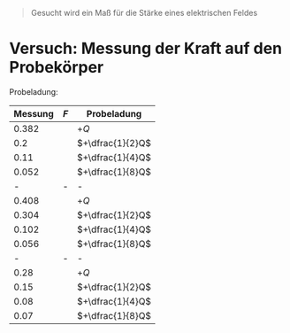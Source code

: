 > Gesucht wird ein Maß für die Stärke eines elektrischen Feldes

# Versuch: Messung der Kraft auf den Probekörper
Probeladung: 

| Messung | $F$ | Probeladung      |
| ------- | --- | ---------------- |
| 0.382   |     | $+Q$             |
| 0.2     |     | $+\dfrac{1}{2}Q$ |
| 0.11    |     | $+\dfrac{1}{4}Q$ |
| 0.052   |     | $+\dfrac{1}{8}Q$ |
| -       | -   | -                |
| 0.408   |     | $+Q$             |
| 0.304   |     | $+\dfrac{1}{2}Q$ |
| 0.102   |     | $+\dfrac{1}{4}Q$ |
| 0.056   |     | $+\dfrac{1}{8}Q$ |
| -       | -   | -                |
| 0.28    |     | $+Q$             |
| 0.15    |     | $+\dfrac{1}{2}Q$ |
| 0.08    |     | $+\dfrac{1}{4}Q$ |
| 0.07    |     | $+\dfrac{1}{8}Q$ |